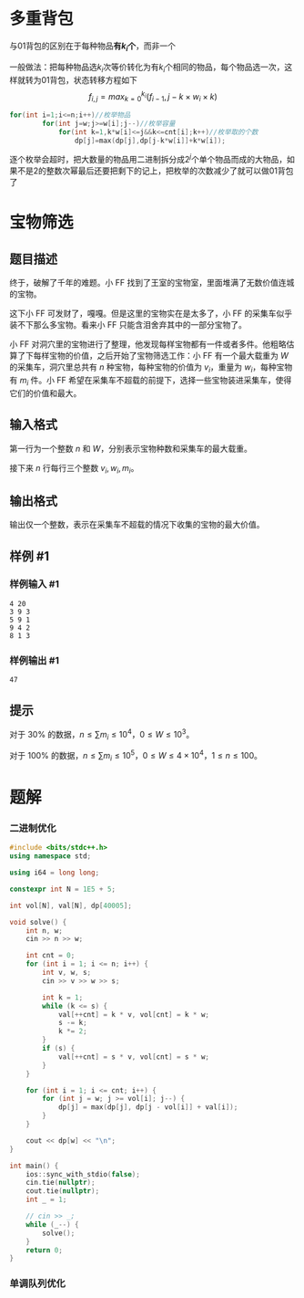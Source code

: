 # 多重背包

与01背包的区别在于每种物品**有$k_i$个**，而非一个

一般做法：把每种物品选$k_i$次等价转化为有$k_i$个相同的物品，每个物品选一次，这样就转为01背包，状态转移方程如下
$$
f_{i,j}=max^{k_i}_{k=0}(f_{i-1},j-k\times w_i\times k)
$$

```c++
for(int i=1;i<=n;i++)//枚举物品
        for(int j=w;j>=w[i];j--)//枚举容量
            for(int k=1,k*w[i]<=j&&k<=cnt[i];k++)//枚举取的个数
                dp[j]=max(dp[j],dp[j-k*w[i]]+k*w[i]);
```

逐个枚举会超时，把大数量的物品用二进制拆分成$2^j$个单个物品而成的大物品，如果不是2的整数次幂最后还要把剩下的记上，把枚举的次数减少了就可以做01背包了

# 宝物筛选

## 题目描述

终于，破解了千年的难题。小 FF 找到了王室的宝物室，里面堆满了无数价值连城的宝物。

这下小 FF 可发财了，嘎嘎。但是这里的宝物实在是太多了，小 FF 的采集车似乎装不下那么多宝物。看来小 FF 只能含泪舍弃其中的一部分宝物了。

小 FF 对洞穴里的宝物进行了整理，他发现每样宝物都有一件或者多件。他粗略估算了下每样宝物的价值，之后开始了宝物筛选工作：小 FF 有一个最大载重为 $W$ 的采集车，洞穴里总共有 $n$ 种宝物，每种宝物的价值为 $v_i$，重量为 $w_i$，每种宝物有 $m_i$ 件。小 FF 希望在采集车不超载的前提下，选择一些宝物装进采集车，使得它们的价值和最大。

## 输入格式

第一行为一个整数 $n$ 和 $W$，分别表示宝物种数和采集车的最大载重。

接下来 $n$ 行每行三个整数 $v_i,w_i,m_i$。

## 输出格式

输出仅一个整数，表示在采集车不超载的情况下收集的宝物的最大价值。

## 样例 #1

### 样例输入 #1

```
4 20
3 9 3
5 9 1
9 4 2
8 1 3
```

### 样例输出 #1

```
47
```

## 提示

对于 $30\%$ 的数据，$n\leq \sum m_i\leq 10^4$，$0\le W\leq 10^3$。

对于 $100\%$ 的数据，$n\leq \sum m_i \leq 10^5$，$0\le W\leq 4\times 10^4$，$1\leq n\le 100$。

# 题解

### 二进制优化

```c++
#include <bits/stdc++.h>
using namespace std;

using i64 = long long;

constexpr int N = 1E5 + 5;

int vol[N], val[N], dp[40005];

void solve() {
    int n, w;
    cin >> n >> w;

    int cnt = 0;
    for (int i = 1; i <= n; i++) {
        int v, w, s;
        cin >> v >> w >> s;

        int k = 1;
        while (k <= s) {
            val[++cnt] = k * v, vol[cnt] = k * w;
            s -= k;
            k *= 2;
        }
        if (s) {
            val[++cnt] = s * v, vol[cnt] = s * w;
        }
    }

    for (int i = 1; i <= cnt; i++) {
        for (int j = w; j >= vol[i]; j--) {
            dp[j] = max(dp[j], dp[j - vol[i]] + val[i]);
        }
    }

    cout << dp[w] << "\n";
}

int main() {
    ios::sync_with_stdio(false);
    cin.tie(nullptr);
    cout.tie(nullptr);
    int _ = 1;

    // cin >> _;
    while (_--) {
        solve();
    }
    return 0;
}
```

### 单调队列优化